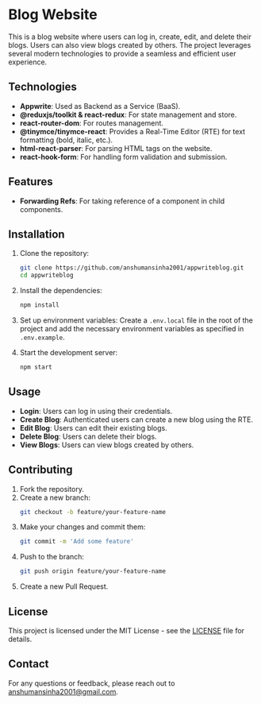 # Blog Website

This is a blog website where users can log in, create, edit, and delete their blogs. Users can also view blogs created by others. The project leverages several modern technologies to provide a seamless and efficient user experience.

## Technologies

- **Appwrite**: Used as Backend as a Service (BaaS).
- **@reduxjs/toolkit & react-redux**: For state management and store.
- **react-router-dom**: For routes management.
- **@tinymce/tinymce-react**: Provides a Real-Time Editor (RTE) for text formatting (bold, italic, etc.).
- **html-react-parser**: For parsing HTML tags on the website.
- **react-hook-form**: For handling form validation and submission.

## Features

- **Forwarding Refs**: For taking reference of a component in child components.

## Installation

1. Clone the repository:

   ```sh
   git clone https://github.com/anshumansinha2001/appwriteblog.git
   cd appwriteblog
   ```

2. Install the dependencies:

   ```sh
   npm install
   ```

3. Set up environment variables:
   Create a `.env.local` file in the root of the project and add the necessary environment variables as specified in `.env.example`.

4. Start the development server:
   ```sh
   npm start
   ```

## Usage

- **Login**: Users can log in using their credentials.
- **Create Blog**: Authenticated users can create a new blog using the RTE.
- **Edit Blog**: Users can edit their existing blogs.
- **Delete Blog**: Users can delete their blogs.
- **View Blogs**: Users can view blogs created by others.

## Contributing

1. Fork the repository.
2. Create a new branch:
   ```sh
   git checkout -b feature/your-feature-name
   ```
3. Make your changes and commit them:
   ```sh
   git commit -m 'Add some feature'
   ```
4. Push to the branch:
   ```sh
   git push origin feature/your-feature-name
   ```
5. Create a new Pull Request.

## License

This project is licensed under the MIT License - see the [LICENSE](LICENSE) file for details.

## Contact

For any questions or feedback, please reach out to [anshumansinha2001@gmail.com](mailto:anshumansinha2001@gmail.com).
